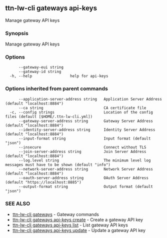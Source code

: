 ## ttn-lw-cli gateways api-keys

Manage gateway API keys

### Synopsis

Manage gateway API keys

### Options

```
      --gateway-eui string   
      --gateway-id string    
  -h, --help                 help for api-keys
```

### Options inherited from parent commands

```
      --application-server-address string   Application Server Address (default "localhost:8884")
      --ca string                           CA certificate file
  -c, --config strings                      Location of the config files (default [$HOME/.ttn-lw-cli.yml])
      --gateway-server-address string       Gateway Server Address (default "localhost:8884")
      --identity-server-address string      Identity Server Address (default "localhost:8884")
      --input-format string                 Input format (default "json")
      --insecure                            Connect without TLS
      --join-server-address string          Join Server Address (default "localhost:8884")
      --log.level string                    The minimum level log messages must have to be shown (default "info")
      --network-server-address string       Network Server Address (default "localhost:8884")
      --oauth-server-address string         OAuth Server Address (default "https://localhost:8885")
      --output-format string                Output format (default "json")
```

### SEE ALSO

* [ttn-lw-cli gateways](ttn-lw-cli_gateways.md)	 - Gateway commands
* [ttn-lw-cli gateways api-keys create](ttn-lw-cli_gateways_api-keys_create.md)	 - Create a gateway API key
* [ttn-lw-cli gateways api-keys list](ttn-lw-cli_gateways_api-keys_list.md)	 - List gateway API keys
* [ttn-lw-cli gateways api-keys update](ttn-lw-cli_gateways_api-keys_update.md)	 - Update a gateway API key

